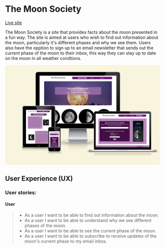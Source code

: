 # The Moon Society

[Live site](https://jahooli4.github.io/Moon/)

The Moon Society is a site that provides facts about the moon presented in a fun way. The site is aimed at users who wish to find out information about the moon, particularly it's different phases and why we see them. Users also have the opption to sign up to an email newsletter that sends out the current phase of the moon to their inbox, this way they can stay up to date on the moon in all weather condtions.

![am I responsive screenshot](assets/images/readme:amiresponsive.png)

## User Experience (UX)

 ### User stories:

   #### User
  > - As a user I want to be able to find out information about the moon.
  > - As a user I want to be able to understand why we see different phases of the moon.
  > - As a user I want to be able to see the current phase of the moon.
  > - As a user I want to be able to subscribe to receive updates of the moon's current phase to my email inbox.











